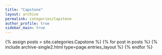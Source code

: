 ```yaml
---
title: "Capstone"
layout: archive
permalink: categories/Capstone
author_profile: true
sidebar_main: true
--- 
```



{% assign posts = site.categories.Capstone %}
{% for post in posts %} {% include archive-single2.html type=page.entries_layout %} {% endfor %}
